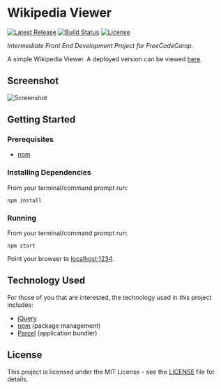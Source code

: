 # Wikipedia Viewer

[![Latest Release](https://img.shields.io/github/release/vanillaSlice/WikipediaViewer.svg)](https://github.com/vanillaSlice/WikipediaViewer/releases/latest)
[![Build Status](https://img.shields.io/travis/com/vanillaSlice/WikipediaViewer/master.svg)](https://travis-ci.com/vanillaSlice/WikipediaViewer)
[![License](https://img.shields.io/github/license/vanillaSlice/WikipediaViewer.svg)](LICENSE)

*Intermediate Front End Development Project for FreeCodeCamp.*

A simple Wikipedia Viewer. A deployed version can be viewed [here](https://wikipediaviewer.mikelowe.xyz/).

## Screenshot

![Screenshot](/images/screenshot-2.png)

## Getting Started

### Prerequisites

* [npm](https://www.npmjs.com/)

### Installing Dependencies

From your terminal/command prompt run:

```
npm install
```

### Running

From your terminal/command prompt run:

```
npm start
```

Point your browser to [localhost:1234](http://localhost:1234).

## Technology Used

For those of you that are interested, the technology used in this project includes:

* [jQuery](https://jquery.com/)
* [npm](https://www.npmjs.com/) (package management)
* [Parcel](https://parceljs.org/) (application bundler)

## License

This project is licensed under the MIT License - see the [LICENSE](LICENSE) file for details.
